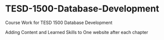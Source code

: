 # TESD-1500-Database-Development
Course Work for TESD 1500 Database Development

Adding Content and Learned Skills to One website after each chapter
